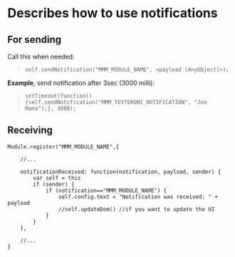 # Describes how to use notifications

## For sending 
Call this when needed:
> ```self.sendNotification("MMM_MODULE_NAME", <payload (AnyObject)>);```

<b>Example</b>, send notification after 3sec (3000 milli):
> ```setTimeout(function(){self.sendNotification("MMM_TESTERONI_NOTIFICATION", "Joe Mama");}, 3000);```

## Receiving
```
Module.register("MMM_MODULE_NAME",{

    //...

    notificationReceived: function(notification, payload, sender) {
        var self = this
        if (sender) {
            if (notification=="MMM_MODULE_NAME") {
                self.config.text = "Notification was received: " + payload
                //self.updateDom() //if you want to update the UI
            }
        }     
    },

    //...
}
```
